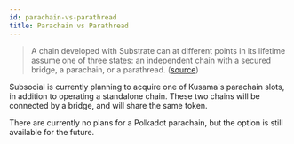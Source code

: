 ```yaml
---
id: parachain-vs-parathread
title: Parachain vs Parathread
---
```


> A chain developed with Substrate can at different points in its lifetime assume one of three
states: an independent chain with a secured bridge, a parachain, or a parathread. ([source](https://wiki.polkadot.network/docs/ru/learn-parathreads))

Subsocial is currently planning to acquire one of Kusama's parachain slots, in addition to operating a standalone chain.
These two chains will be connected by a bridge, and will share the same token.

There are currently no plans for a Polkadot parachain, but the option is still available for the future.
